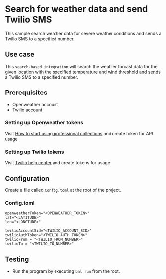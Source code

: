 # Search for weather data and send Twilio SMS

This sample search weather data for severe weather conditions and sends a Twilio SMS to a specified number.

## Use case
This `search-based integration` will search the weather forcast data for the given location with the specified temperature and wind threshold and sends a Twilio SMS to a specified number.

## Prerequisites
* Openweather account
* Twilio account

### Setting up Openweather tokens

Visit [How to start using professional collections](https://openweathermap.org/appid) and create token for API usage

### Setting up Twilio tokens

Visit [Twilio help center](https://support.twilio.com/hc/en-us/articles/223136107-How-does-Twilio-s-Free-Trial-work-) and create tokens for usage

## Configuration
Create a file called `Config.toml` at the root of the project.

### Config.toml
```
openweatherToken="<OPENWEATHER_TOKEN>"
lat="<LATITUDE>"
lon="<LONGTUDE>"

twilioAccountSid="<TWILIO_ACCOUNT_SID>"
twilioAuthToken="<TWILIO_AUTH_TOKEN>"
twilioFrom = "<TWILIO_FROM_NUMBER>"
twilioTo = "<TWILIO_TO_NUMBER>"
```

## Testing
- Run the program by executing `bal run` from the root. 